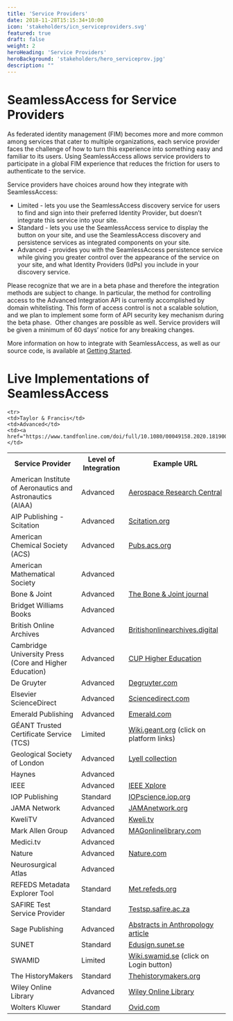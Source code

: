 ```yaml
---
title: 'Service Providers'
date: 2018-11-28T15:15:34+10:00
icon: 'stakeholders/icn_serviceproviders.svg'
featured: true
draft: false
weight: 2
heroHeading: 'Service Providers'
heroBackground: 'stakeholders/hero_serviceprov.jpg'
description: ""
---
```


# SeamlessAccess for Service Providers

As federated identity management (FIM) becomes more and more common among services that cater to multiple organizations, each service provider faces the challenge of how to turn this experience into something easy and familiar to its users. Using SeamlessAccess allows service providers to participate in a global FIM experience that reduces the friction for users to authenticate to the service. 

Service providers have choices around how they integrate with SeamlessAccess:

* Limited - lets you use the SeamlessAccess discovery service for users to find and sign into their preferred Identity Provider, but doesn’t integrate this service into your site.
* Standard - lets you use the SeamlessAccess service to display the button on your site, and use the SeamlessAccess discovery and persistence services as integrated components on your site.
* Advanced - provides you with the SeamlessAccess persistence service while giving you greater control over the appearance of the service on your site, and what Identity Providers (IdPs) you include in your discovery service.

Please recognize that we are in a beta phase and therefore the integration methods are subject to change. In particular, the method for controlling access to the Advanced Integration API is currently accomplished by domain whitelisting. This form of access control is not a scalable solution, and we plan to implement some form of API security key mechanism during the beta phase.  Other changes are possible as well. Service providers will be given a minimum of 60 days’ notice for any breaking changes.

More information on how to integrate with SeamlessAccess, as well as our source code, is available at [Getting Started](/work).

# Live Implementations of SeamlessAccess

<table style="width:100%">
  <tr>
    <th>Service Provider</th>
    <th>Level of Integration</th>
    <th>Example URL</th>
  </tr>
  
   <tr>
    <td>American Institute of Aeronautics and Astronautics (AIAA)</td>
    <td>Advanced</td>
    <td><a href="https://arc.aiaa.org/doi/pdf/10.2514/1.J062470">Aerospace Research Central</a></td>
  </tr>

   <tr>
    <td>AIP Publishing - Scitation</td>
    <td>Advanced</td>
    <td><a href="https://aapt.scitation.org/doi/full/10.1119/10.0003395">Scitation.org</a></td>
  </tr>

  <tr>
    <td>American Chemical Society (ACS)</td>
    <td>Advanced</td>
    <td><a href="https://pubs.acs.org/action/ssostart?redirectUri=/page/remoteaccess/confirm">Pubs.acs.org</a> </td>
  </tr>
  
  <tr>
    <td>American Mathematical Society</td>
    <td>Advanced</td>
    <td><a href=""></a></td>
  </tr>
 
 
  <tr>
    <td>Bone & Joint</td>
    <td>Advanced</td>
    <td><a href="https://boneandjoint.org.uk/Article/10.1302/0301-620X.105B3.BJJ-2023-0145">The Bone & Joint journal</a> </td>
  </tr>
  
  <tr>
    <td>Bridget Williams Books</td>
    <td>Advanced</td>
    <td></td>
  </tr>
  
  
  <tr>
    <td>British Online Archives</td>
    <td>Advanced</td>
    <td><a href="http://www.britishonlinearchives.digital."> Britishonlinearchives.digital</a> </td>
  </tr>
  
  <tr>
    <td>Cambridge University Press (Core and Higher Education)</td>
    <td>Advanced</td>
    <td><a href="https://www.cambridge.org/highereducation/books/geometry/337E4BCCB67C04A25028255A6FB553FC#overview">CUP Higher Education</a></td>
  </tr>
  
  <tr>
    <td>De Gruyter</td>
    <td>Advanced</td>
    <td><a href="https://www.degruyter.com/">Degruyter.com</a></td>
  </tr>
 
  <tr>
    <td>Elsevier ScienceDirect</td>
    <td>Advanced</td>
    <td><a href="https://www.sciencedirect.com/science/article/abs/pii/S0753396918300120">Sciencedirect.com</a></td>
  </tr>
  
  <tr>
    <td>Emerald Publishing</td>
    <td>Advanced</td>
    <td><a href="https://www.emerald.com/insight/content/doi/10.1108/IJPCC-10-2020-0169/full/html">Emerald.com</a></td>
  </tr>

  <tr>
    <td>GÉANT Trusted Certificate Service (TCS)</td>
    <td>Limited</td>
    <td><a href="https://wiki.geant.org/display/TCSNT/TCS+Participants+Sectigo">Wiki.geant.org</a> (click on platform links) </td>
  </tr>

  <tr>
    <td>Geological Society of London</td>
    <td>Advanced</td>
    <td><a href="https://www.lyellcollection.org/doi/10.1144/jgs2021-149">Lyell collection</a></td>
  </tr>

  <tr>
    <td>Haynes</td>
    <td>Advanced</td>
    <td></td>
  </tr>

  <tr>
    <td>IEEE</td>
    <td>Advanced</td>
    <td><a href="https://ieeexplore.ieee.org/document/9046288">IEEE Xplore</a></td>
  </tr>
  
   <tr>
    <td>IOP Publishing</td>
    <td>Standard</td>
    <td><a href="https://iopscience.iop.org/article/10.35848/1882-0786/abdcd7">IOPscience.iop.org</a></td>
  </tr>
  
   <tr>
    <td>JAMA Network</td>
    <td>Advanced</td>
    <td><a href="https://jamanetwork.com/journals/jama/article-abstract/2811421">JAMAnetwork.org</a></td>
  </tr>
  
  
  
  <tr>
    <td>KweliTV</td>
    <td>Advanced</td>
    <td><a href="https://www.kweli.tv/start">Kweli.tv</a></td>
  </tr>
  
  <tr>
    <td>Mark Allen Group</td>
    <td>Advanced</td>
    <td><a href="https://www.magonlinelibrary.com">MAGonlinelibrary.com</a></td>
  </tr>
  
  <tr>
    <td>Medici.tv</td>
    <td>Advanced</td>
    <td></td>
  </tr>
  
  <tr> 
    <td>Nature</td>
    <td>Advanced</td>
    <td><a href="https://www.nature.com/articles/s41586-019-1750-x">Nature.com</a></td>
  </tr>
  
  <tr>
    <td>Neurosurgical Atlas</td>
    <td>Advanced</td>
    <td></td>
  </tr>
  
  
  <tr>
    <td>REFEDS Metadata Explorer Tool</td>
    <td>Standard</td>
    <td><a href="https://met.refeds.org">Met.refeds.org</a></td>
  </tr>
  
  <tr>
    <td>SAFIRE Test Service Provider</td>
    <td>Standard</td>
    <td><a href="https://testsp.safire.ac.za/">Testsp.safire.ac.za</a></td>
  </tr>
  
  <tr>
    <td>Sage Publishing</td>
    <td>Advanced</td>
    <td><a href="https://journals.sagepub.com/doi/full/10.1177/00013455211049160">Abstracts in Anthropology article</a></td>
  </tr>
  
  <tr>
    <td>SUNET</td>
    <td>Standard</td>
    <td><a href="https://edusign.sunet.se/">Edusign.sunet.se</a></td>
  </tr>   
  
  <tr>
    <td>SWAMID</td>
    <td>Limited</td>
    <td><a href="https://wiki.swamid.se/">Wiki.swamid.se</a> (click on Login button)</td>
  </tr>
  
    <tr>
    <td>Taylor & Francis</td>
    <td>Advanced</td>
    <td><a href="https://www.tandfonline.com/doi/full/10.1080/00049158.2020.1819009">Tandfonline.com</a></td>
  </tr>
  
  <tr>
    <td>The HistoryMakers</td>
    <td>Standard</td>
    <td><a href="https://www.thehistorymakers.org/digital-archives">Thehistorymakers.org</a></td>
  </tr>
  
 <tr>
    <td>Wiley Online Library</td>
    <td>Advanced</td>
    <td><a href="https://onlinelibrary.wiley.com/doi/full/10.1002/jgc4.1316/">Wiley Online Library</a></td>
  </tr>

  <tr>
    <td>Wolters Kluwer</td>
    <td>Standard</td>
    <td><a href="https://oce.ovid.com/journals/aaprac/202203000/02054229-202203000-00001">Ovid.com</a></td>
  </tr>    

</table>

